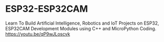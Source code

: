 # ESP32-ESP32CAM
Learn To Build Artificial Intelligence, Robotics and IoT Projects on ESP32, ESP32CAM Development Modules using C++ and MicroPython Coding.  https://youtu.be/qP9wJLoscvk

